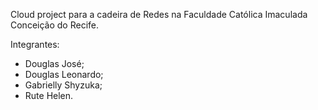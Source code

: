 Cloud project para a cadeira de Redes na Faculdade Católica Imaculada Conceição do Recife.

Integrantes: 
- Douglas José;
- Douglas Leonardo;
- Gabrielly Shyzuka;
- Rute Helen.
